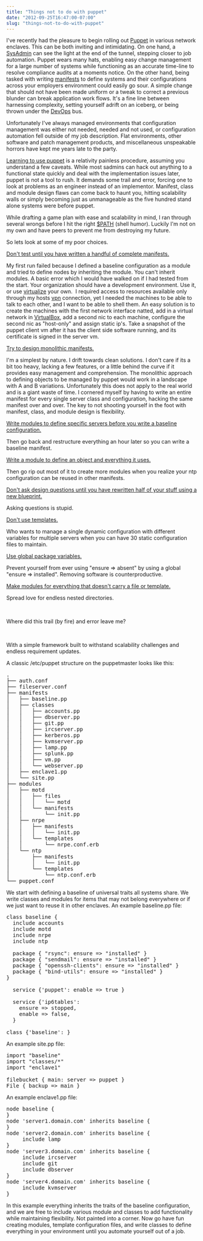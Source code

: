 ```yaml
---
title: "Things not to do with puppet"
date: "2012-09-25T16:47:00-07:00"
slug: "things-not-to-do-with-puppet"
---
```


I've recently had the pleasure to begin rolling out <a href="http://puppetlabs.com/puppet/what-is-puppet/" target="_blank">Puppet</a> in various network enclaves. This can be both inviting and intimidating. On one hand, a <a href="http://en.wikipedia.org/wiki/System_administrator" target="_blank">SysAdmin</a> can see the light at the end of the tunnel, stepping closer to job automation. Puppet wears many hats, enabling easy change management for a large number of systems while functioning as an accurate time-line to resolve compliance audits at a moments notice. On the other hand, being tasked with writing <a href="http://docs.puppetlabs.com/learning/manifests.html" target="_blank">manifests</a> to define systems and their configurations across your employers environment could easily go sour. A simple change that should not have been made uniform or a tweak to correct a previous blunder can break application work flows. It's a fine line between harnessing complexity, setting yourself adrift on an iceberg, or being thrown under the <a href="http://en.wikipedia.org/wiki/DevOps" target="_blank">DevOps</a> bus.

Unfortunately I've always managed environments that configuration management was either not needed, needed and not used, or configuration automation fell outside of my job description. Flat environments, other software and patch management products, and miscellaneous unspeakable horrors have kept me years late to the party.

<a href="http://docs.puppetlabs.com/learning/" target="_blank">Learning to use puppet</a> is a relativity painless procedure, assuming you understand a few caveats. While most sadmins can hack out anything to a functional state quickly and deal with the implementation issues later, puppet is not a tool to rush. It demands some trail and error, forcing one to look at problems as an engineer instead of an implementor. Manifest, class and module design flaws can come back to haunt you, hitting scalability walls or simply becoming just as unmanageable as the five hundred stand alone systems were before puppet.

While drafting a game plan with ease and scalability in mind, I ran through several wrongs before I hit the right <a href="http://en.wikipedia.org/wiki/PATH_(variable)">$PATH</a> (shell humor). Luckily I'm not on my own and have peers to prevent me from destroying my future.

So lets look at some of my poor choices.

<span style="text-decoration: underline;">Don't test until you have written a handful of complete manifests.</span>

My first run failed because I defined a baseline configuration as a module and tried to define nodes by inheriting the module. You can't inherit modules. A basic error which I would have walked on if I had tested from the start. Your organization should have a development environment. Use it, or use <a href="https://www.virtualbox.org/" target="_blank">virtualize</a> your own.  I required access to resources available only through my hosts <a href="http://en.wikipedia.org/wiki/Virtual_private_network" target="_blank">vpn</a> connection, yet I needed the machines to be able to talk to each other, and I want to be able to shell them. An easy solution is to create the machines with the first network interface natted, add in a virtual network in <a href="https://www.virtualbox.org/" target="_blank">VirtualBox</a>, add a second nic to each machine, configure the second nic as "host-only" and assign static ip's. Take a snapshot of the puppet client vm after it has the client side software running, and its certificate is signed in the server vm.

<span style="text-decoration: underline;">Try to design monolithic manifests.</span>

I'm a simplest by nature. I drift towards clean solutions. I don't care if its a bit too heavy, lacking a few features, or a little behind the curve if it provides easy management and comprehension. The monolithic approach to defining objects to be managed by puppet would work in a landscape with A and B variations. Unfortunately this does not apply to the real world and is a giant waste of time. I cornered myself by having to write an entire manifest for every single server class and configuration, hacking the same manifest over and over. The key to not shooting yourself in the foot with manifest, class, and module design is flexibility.

<span style="text-decoration: underline;">Write modules to define specific servers before you write a baseline configuration.</span>

Then go back and restructure everything an hour later so you can write a baseline manifest.

<span style="text-decoration: underline;">Write a module to define an object and everything it uses.</span>

Then go rip out most of it to create more modules when you realize your ntp configuration can be reused in other manifests.

<span style="text-decoration: underline;">Don't ask design questions until you have rewritten half of your stuff using a new blueprint.</span>

Asking questions is stupid.

<span style="text-decoration: underline;">Don't use templates.</span>

Who wants to manage a single dynamic configuration with different variables for multiple servers when you can have 30 static configuration files to maintain.

<span style="text-decoration: underline;">Use global package variables.</span>

Prevent yourself from ever using "ensure =&gt; absent" by using a global "ensure =&gt; installed". Removing software is counterproductive.

<span style="text-decoration: underline;">Make modules for everything that doesn't carry a file or template.</span>

Spread love for endless nested directories.

&nbsp;

Where did this trail (by fire) and error leave me?

&nbsp;

With a simple framework built to withstand scalability challenges and endless requirement updates.

A classic /etc/puppet structure on the puppetmaster looks like this:
<pre>.
├── auth.conf
├── fileserver.conf
├── manifests
│   ├── baseline.pp
│   ├── classes
│   │   ├── accounts.pp
│   │   ├── dbserver.pp
│   │   ├── git.pp
│   │   ├── ircserver.pp
│   │   ├── kerberos.pp
│   │   ├── kvmserver.pp
│   │   ├── lamp.pp
│   │   ├── splunk.pp
│   │   ├── vm.pp
│   │   └── webserver.pp
│   ├── enclave1.pp
│   └── site.pp
├── modules
│   ├── motd
│   │   ├── files
│   │   │   └── motd
│   │   └── manifests
│   │       └── init.pp
│   ├── nrpe
│   │   ├── manifests
│   │   │   └── init.pp
│   │   └── templates
│   │       └── nrpe.conf.erb
│   └── ntp
│       ├── manifests
│       │   └── init.pp
│       └── templates
│           └── ntp.conf.erb
└── puppet.conf</pre>
We start with defining a baseline of universal traits all systems share. We write classes and modules for items that may not belong everywhere or if we just want to reuse it in other enclaves. An example baseline.pp file:
<pre>class baseline {
  include accounts
  include motd
  include nrpe
  include ntp

  package { "rsync": ensure =&gt; "installed" }
  package { "sendmail": ensure =&gt; "installed" }
  package { "openssh-clients": ensure =&gt; "installed" } 
  package { "bind-utils": ensure =&gt; "installed" }
}

  service {'puppet': enable =&gt; true }

  service {'ip6tables': 
    ensure =&gt; stopped,
    enable =&gt; false,
  }

class {'baseline': }</pre>
An example site.pp file:
<pre>import "baseline"
import "classes/*"
import "enclave1"

filebucket { main: server =&gt; puppet }
File { backup =&gt; main }</pre>
An example enclave1.pp file:
<pre>node baseline {
}
node 'server1.domain.com' inherits baseline {
}
node 'server2.domain.com' inherits baseline {
     include lamp
}
node 'server3.domain.com' inherits baseline {
     include ircserver
     include git
     include dbserver
}
node 'server4.domain.com' inherits baseline {
     include kvmserver
}</pre>
In this example everything inherits the traits of the baseline configuration, and we are free to include various module and classes to add functionality while maintaining flexibility. Not painted into a corner. Now go have fun creating modules, template configuration files, and write classes to define everything in your environment until you automate yourself out of a job.
